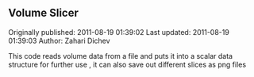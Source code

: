 ## Volume Slicer 

Originally published: 2011-08-19 01:39:02
Last updated: 2011-08-19 01:39:03
Author: Zahari Dichev

This code reads volume data from a file and puts it into a scalar data structure for further use , it can also save out different slices as png files